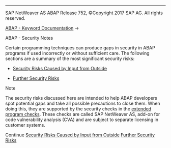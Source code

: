   

* * *

SAP NetWeaver AS ABAP Release 752, ©Copyright 2017 SAP AG. All rights reserved.

[ABAP - Keyword Documentation](javascript:call_link\('abenabap.htm'\)) → 

ABAP - Security Notes

Certain programming techniques can produce gaps in security in ABAP programs if used incorrectly or without sufficient care. The following sections are a summary of the most significant security risks:

-   [Security Risks Caused by Input from Outside](javascript:call_link\('abendynamic_programming_scrty.htm'\))

-   [Further Security Risks](javascript:call_link\('abenother_programming_scrty.htm'\))

Note

The security risks discussed here are intended to help ABAP developers spot potential gaps and take all possible precautions to close them. When doing this, they are supported by the security checks in the [extended program checks](javascript:call_link\('abenextended_program_check_glosry.htm'\) "Glossary Entry"). These checks are called SAP NetWeaver AS, add-on for code vulnerability analysis (CVA) and are subject to separate licensing in customer systems.

Continue
[Security Risks Caused by Input from Outside](javascript:call_link\('abendynamic_programming_scrty.htm'\))
[Further Security Risks](javascript:call_link\('abenother_programming_scrty.htm'\))